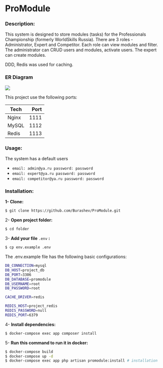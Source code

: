 # ProModule

### Description:

This system is designed to store modules (tasks) for the Professionals Championship (formerly WorldSkills Russia). There are 3
roles - Administrator, Expert and Competitor. Each role can view modules and filter. The administrator can CRUD users
and modules, activate users. The expert can create modules. 

DDD, Redis was used for caching.

### ER Diagram

![](https://i.imgur.com/koOULo2.png)

This project use the following ports:

| Tech  | Port |
|-------|-----:|
| Nginx | 1111 |
| MySQL | 1112 |
| Redis | 1113 |

### Usage:

The system has a default users 
- `email: admin@ya.ru password: password`
- `email: expert@ya.ru password: password`
- `email: competitor@ya.ru password: password`

### Installation:

**1- Clone:**

```bash
$ git clone https://github.com/Burashev/ProModule.git
```

2- **Open project folder:**

```bash
$ cd folder
```

3-  **Add your file** `.env` **:**

```bash
$ cp env.example .env
```

The .env.example file has the following basic configurations:

```bash
DB_CONNECTION=mysql
DB_HOST=project_db
DB_PORT=3306
DB_DATABASE=promodule
DB_USERNAME=root
DB_PASSWORD=root

CACHE_DRIVER=redis

REDIS_HOST=project_redis
REDIS_PASSWORD=null
REDIS_PORT=6379
```

4- **Install dependencies:**

```bash
$ docker-compose exec app composer install 
````

5- **Run this command to run it in docker:**

```bash
$ docker-compose build
$ docker-compose up -d
$ docker-compose exec app php artisan promodule:install # installation artisan command
```
